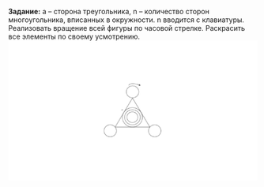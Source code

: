 **Задание:** a – сторона треугольника, n – количество сторон многоугольника, вписанных в окружности. n вводится с клавиатуры.
Реализовать вращение всей фигуры по часовой стрелке. Раскрасить все элементы по своему усмотрению.
![](./files/pic1.png)
